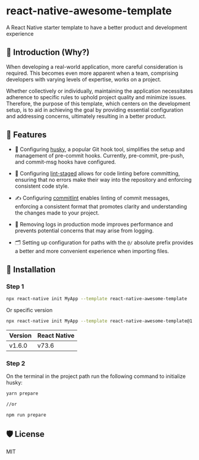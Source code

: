 # react-native-awesome-template

A React Native starter template to have a better product and development experience

## 📢 Introduction (Why?)

When developing a real-world application, more careful consideration is required. This becomes even more apparent when a team, comprising developers with varying levels of expertise, works on a project.

Whether collectively or individually, maintaining the application necessitates adherence to specific rules to uphold project quality and minimize issues. Therefore, the purpose of this template, which centers on the development setup, is to aid in achieving the goal by providing essential configuration and addressing concerns, ultimately resulting in a better product.

## 💫 Features

- 🐶 Configuring [husky](https://github.com/typicode/husky), a popular Git hook tool, simplifies the setup and management of pre-commit hooks. Currently, pre-commit, pre-push, and commit-msg hooks have configured.

- 💅 Configuring [lint-staged](https://github.com/lint-staged/lint-staged) allows for code linting before committing, ensuring that no errors make their way into the repository and enforcing consistent code style.

- ✍️ Configuring [commitlint](https://github.com/conventional-changelog/commitlint) enables linting of commit messages, enforcing a consistent format that promotes clarity and understanding the changes made to your project.

- 🧹 Removing logs in production mode improves performance and prevents potential concerns that may arise from logging.

- 🗂️ Setting up configuration for paths with the `@/` absolute prefix provides a better and more convenient experience when importing files.

## 📀 Installation

### Step 1

```bash
npx react-native init MyApp --template react-native-awesome-template
```

Or specific version

```bash
npx react-native init MyApp --template react-native-awesome-template@1.6.0
```

| Version | React Native |
|---|---|
| v1.6.0 | v73.6 |


### Step 2

On the terminal in the project path run the following command to initialize husky:

```bash
yarn prepare

//or

npm run prepare
```


## 🛡️ License

MIT
